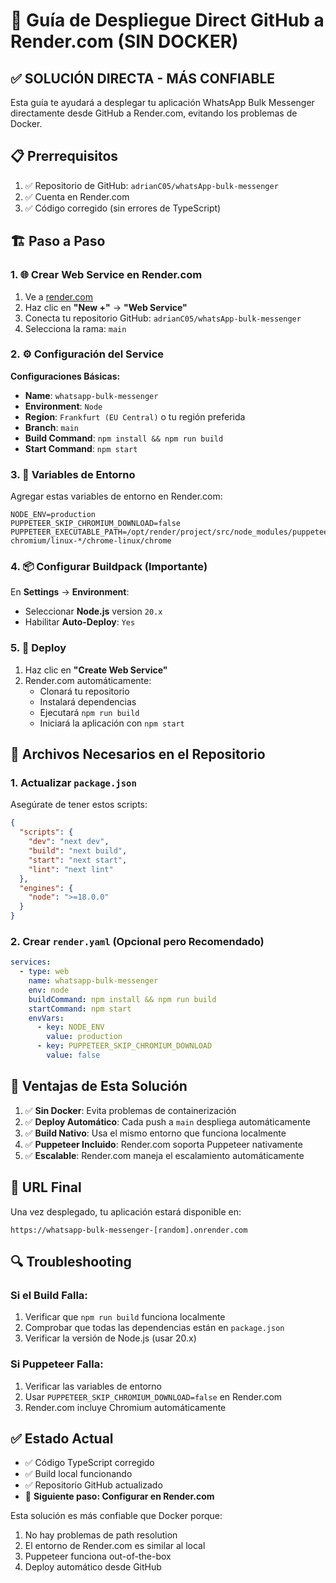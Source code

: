 # 🚀 Guía de Despliegue Direct GitHub a Render.com (SIN DOCKER)

## ✅ SOLUCIÓN DIRECTA - MÁS CONFIABLE

Esta guía te ayudará a desplegar tu aplicación WhatsApp Bulk Messenger directamente desde GitHub a Render.com, evitando los problemas de Docker.

## 📋 Prerrequisitos

1. ✅ Repositorio de GitHub: `adrianC05/whatsApp-bulk-messenger`
2. ✅ Cuenta en Render.com
3. ✅ Código corregido (sin errores de TypeScript)

## 🏗️ Paso a Paso

### 1. 🌐 Crear Web Service en Render.com

1. Ve a [render.com](https://render.com)
2. Haz clic en **"New +"** → **"Web Service"**
3. Conecta tu repositorio GitHub: `adrianC05/whatsApp-bulk-messenger`
4. Selecciona la rama: `main`

### 2. ⚙️ Configuración del Service

**Configuraciones Básicas:**
- **Name**: `whatsapp-bulk-messenger`
- **Environment**: `Node`
- **Region**: `Frankfurt (EU Central)` o tu región preferida
- **Branch**: `main`
- **Build Command**: `npm install && npm run build`
- **Start Command**: `npm start`

### 3. 🔐 Variables de Entorno

Agregar estas variables de entorno en Render.com:

```
NODE_ENV=production
PUPPETEER_SKIP_CHROMIUM_DOWNLOAD=false
PUPPETEER_EXECUTABLE_PATH=/opt/render/project/src/node_modules/puppeteer/.local-chromium/linux-*/chrome-linux/chrome
```

### 4. 📦 Configurar Buildpack (Importante)

En **Settings** → **Environment**:
- Seleccionar **Node.js** version `20.x`
- Habilitar **Auto-Deploy**: `Yes`

### 5. 🎯 Deploy

1. Haz clic en **"Create Web Service"**
2. Render.com automáticamente:
   - Clonará tu repositorio
   - Instalará dependencias
   - Ejecutará `npm run build`
   - Iniciará la aplicación con `npm start`

## 🔧 Archivos Necesarios en el Repositorio

### 1. Actualizar `package.json`

Asegúrate de tener estos scripts:

```json
{
  "scripts": {
    "dev": "next dev",
    "build": "next build",
    "start": "next start",
    "lint": "next lint"
  },
  "engines": {
    "node": ">=18.0.0"
  }
}
```

### 2. Crear `render.yaml` (Opcional pero Recomendado)

```yaml
services:
  - type: web
    name: whatsapp-bulk-messenger
    env: node
    buildCommand: npm install && npm run build
    startCommand: npm start
    envVars:
      - key: NODE_ENV
        value: production
      - key: PUPPETEER_SKIP_CHROMIUM_DOWNLOAD
        value: false
```

## 🌟 Ventajas de Esta Solución

1. ✅ **Sin Docker**: Evita problemas de containerización
2. ✅ **Deploy Automático**: Cada push a `main` despliega automáticamente
3. ✅ **Build Nativo**: Usa el mismo entorno que funciona localmente
4. ✅ **Puppeteer Incluido**: Render.com soporta Puppeteer nativamente
5. ✅ **Escalable**: Render.com maneja el escalamiento automáticamente

## 🚀 URL Final

Una vez desplegado, tu aplicación estará disponible en:
```
https://whatsapp-bulk-messenger-[random].onrender.com
```

## 🔍 Troubleshooting

### Si el Build Falla:
1. Verificar que `npm run build` funciona localmente
2. Comprobar que todas las dependencias están en `package.json`
3. Verificar la versión de Node.js (usar 20.x)

### Si Puppeteer Falla:
1. Verificar las variables de entorno
2. Usar `PUPPETEER_SKIP_CHROMIUM_DOWNLOAD=false` en Render.com
3. Render.com incluye Chromium automáticamente

## ✅ Estado Actual

- ✅ Código TypeScript corregido
- ✅ Build local funcionando
- ✅ Repositorio GitHub actualizado
- 🎯 **Siguiente paso: Configurar en Render.com**

Esta solución es más confiable que Docker porque:
1. No hay problemas de path resolution
2. El entorno de Render.com es similar al local
3. Puppeteer funciona out-of-the-box
4. Deploy automático desde GitHub